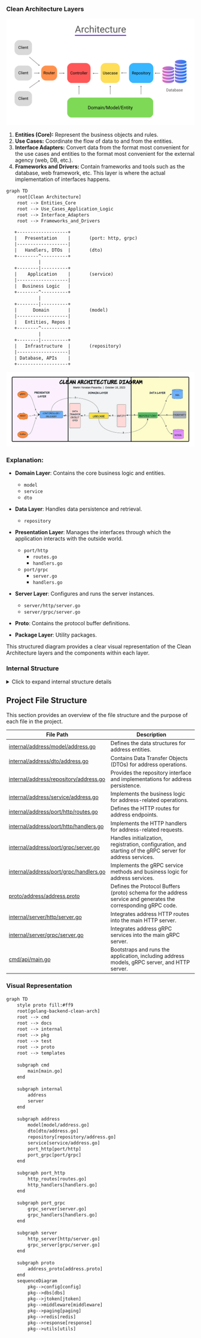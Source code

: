 ### Clean Architecture Layers

![Go Backend Clean Architecture Diagram](clean_arch.png?raw=true)

1. **Entities (Core):** Represent the business objects and rules.
2. **Use Cases:** Coordinate the flow of data to and from the entities.
3. **Interface Adapters:** Convert data from the format most convenient for the use cases and entities to the format most convenient for the external agency (web, DB, etc.).
4. **Frameworks and Drivers:** Contain frameworks and tools such as the database, web framework, etc. This layer is where the actual implementation of interfaces happens.

```mermaid
graph TD
    root[Clean Architecture]
    root --> Entities_Core
    root --> Use_Cases_Application_Logic
    root --> Interface_Adapters
    root --> Frameworks_and_Drivers
```

       +-------------------+
       |   Presentation    |       (port: http, grpc)
       |-------------------|
       |   Handlers, DTOs  |       (dto)
       +--------^----------+
                |
       +--------|----------+
       |    Application    |       (service)
       |-------------------|
       |  Business Logic   |
       +--------^----------+
                |
       +--------|----------+
       |      Domain       |       (model)
       |-------------------|
       |   Entities, Repos |
       +--------^----------+
                |
       +--------|----------+
       |   Infrastructure  |       (repository)
       |-------------------|
       | Database, APIs    |
       +-------------------+

![Go Backend Clean Architecture Diagram](clean_arch_diagram.webp?raw=true)

### Explanation:

- **Domain Layer**: Contains the core business logic and entities.

  - `model`
  - `service`
  - `dto`

- **Data Layer**: Handles data persistence and retrieval.

  - `repository`

- **Presentation Layer**: Manages the interfaces through which the application interacts with the outside world.

  - `port/http`
    - `routes.go`
    - `handlers.go`
  - `port/grpc`
    - `server.go`
    - `handlers.go`

- **Server Layer**: Configures and runs the server instances.

  - `server/http/server.go`
  - `server/grpc/server.go`

- **Proto**: Contains the protocol buffer definitions.
- **Package Layer**: Utility packages.

This structured diagram provides a clear visual representation of the Clean Architecture layers and the components within each layer.

### Internal Structure

<details>
<summary>Click to expand internal structure details</summary>

**internal**

- **address**
  - **model**
    - [address.go](https://github.com/ahmed-eid-faried/golang-backend-clean-arch/blob/main/internal/address/model/address.go): Defines the data structures for address entities.
  - **dto**
    - [address.go](https://github.com/ahmed-eid-faried/golang-backend-clean-arch/blob/main/internal/address/dto/address.go): Contains Data Transfer Objects (DTOs) for address operations.
  - **repository**
    - [address.go](https://github.com/ahmed-eid-faried/golang-backend-clean-arch/blob/main/internal/address/repository/address.go): Provides the repository interface and implementations for address persistence.
  - **service**
    - [address.go](https://github.com/ahmed-eid-faried/golang-backend-clean-arch/blob/main/internal/address/service/address.go): Implements the business logic for address-related operations.
  - **port**
    - **http**
      - [routes.go](https://github.com/ahmed-eid-faried/golang-backend-clean-arch/blob/main/internal/address/port/http/routes.go): Defines the HTTP routes for address endpoints.
      - [handlers.go](https://github.com/ahmed-eid-faried/golang-backend-clean-arch/blob/main/internal/address/port/http/handlers.go): Implements the HTTP handlers for address-related requests.
    - **grpc**
      - [server.go](https://github.com/ahmed-eid-faried/golang-backend-clean-arch/blob/main/internal/address/port/grpc/server.go): Handles initialization, registration, configuration, and starting of the gRPC server for address services.
      - [handlers.go](https://github.com/ahmed-eid-faried/golang-backend-clean-arch/blob/main/internal/address/port/grpc/handlers.go): Implements the gRPC service methods and business logic for address services.
- **server**
  - **http**
    - [server.go](https://github.com/ahmed-eid-faried/golang-backend-clean-arch/blob/main/internal/server/http/server.go): Integrates address HTTP routes into the main HTTP server.
  - **grpc**
    - [server.go](https://github.com/ahmed-eid-faried/golang-backend-clean-arch/blob/main/internal/server/grpc/server.go): Integrates address gRPC services into the main gRPC server.

**cmd**

- **api**
  - [main.go](https://github.com/ahmed-eid-faried/golang-backend-clean-arch/blob/main/cmd/api/main.go): Bootstraps and runs the application, including address models, gRPC server, and HTTP server.

**proto**

- **address**
  - [address.proto](https://github.com/ahmed-eid-faried/golang-backend-clean-arch/blob/main/proto/address/address.proto): Defines the Protocol Buffers (proto) schema for the address service and generates the corresponding gRPC code.

</details>

<h2>Project File Structure</h2>

<p>This section provides an overview of the file structure and the purpose of each file in the project.</p>

<table>
  <thead>
    <tr>
      <th>File Path</th>
      <th>Description</th>
    </tr>
  </thead>
  <tbody>
    <tr>
      <td><a href="https://github.com/ahmed-eid-faried/golang-backend-clean-arch/blob/main/internal/address/model/address.go">internal/address/model/address.go</a></td>
      <td>Defines the data structures for address entities.</td>
    </tr>
    <tr>
      <td><a href="https://github.com/ahmed-eid-faried/golang-backend-clean-arch/blob/main/internal/address/dto/address.go">internal/address/dto/address.go</a></td>
      <td>Contains Data Transfer Objects (DTOs) for address operations.</td>
    </tr>
    <tr>
      <td><a href="https://github.com/ahmed-eid-faried/golang-backend-clean-arch/blob/main/internal/address/repository/address.go">internal/address/repository/address.go</a></td>
      <td>Provides the repository interface and implementations for address persistence.</td>
    </tr>
    <tr>
      <td><a href="https://github.com/ahmed-eid-faried/golang-backend-clean-arch/blob/main/internal/address/service/address.go">internal/address/service/address.go</a></td>
      <td>Implements the business logic for address-related operations.</td>
    </tr>
    <tr>
      <td><a href="https://github.com/ahmed-eid-faried/golang-backend-clean-arch/blob/main/internal/address/port/http/routes.go">internal/address/port/http/routes.go</a></td>
      <td>Defines the HTTP routes for address endpoints.</td>
    </tr>
    <tr>
      <td><a href="https://github.com/ahmed-eid-faried/golang-backend-clean-arch/blob/main/internal/address/port/http/handlers.go">internal/address/port/http/handlers.go</a></td>
      <td>Implements the HTTP handlers for address-related requests.</td>
    </tr>
    <tr>
      <td><a href="https://github.com/ahmed-eid-faried/golang-backend-clean-arch/blob/main/internal/address/port/grpc/server.go">internal/address/port/grpc/server.go</a></td>
      <td>Handles initialization, registration, configuration, and starting of the gRPC server for address services.</td>
    </tr>
    <tr>
      <td><a href="https://github.com/ahmed-eid-faried/golang-backend-clean-arch/blob/main/internal/address/port/grpc/handlers.go">internal/address/port/grpc/handlers.go</a></td>
      <td>Implements the gRPC service methods and business logic for address services.</td>
    </tr>
    <tr>
      <td><a href="https://github.com/ahmed-eid-faried/golang-backend-clean-arch/blob/main/proto/address/address.proto">proto/address/address.proto</a></td>
      <td>Defines the Protocol Buffers (proto) schema for the address service and generates the corresponding gRPC code.</td>
    </tr>
    <tr>
      <td><a href="https://github.com/ahmed-eid-faried/golang-backend-clean-arch/blob/main/internal/server/http/server.go">internal/server/http/server.go</a></td>
      <td>Integrates address HTTP routes into the main HTTP server.</td>
    </tr>
    <tr>
      <td><a href="https://github.com/ahmed-eid-faried/golang-backend-clean-arch/blob/main/internal/server/grpc/server.go">internal/server/grpc/server.go</a></td>
      <td>Integrates address gRPC services into the main gRPC server.</td>
    </tr>
    <tr>
      <td><a href="https://github.com/ahmed-eid-faried/golang-backend-clean-arch/blob/main/cmd/api/main.go">cmd/api/main.go</a></td>
      <td>Bootstraps and runs the application, including address models, gRPC server, and HTTP server.</td>
    </tr>
  </tbody>
</table>

### Visual Representation

```mermaid
graph TD
    style proto fill:#ff9
    root[golang-backend-clean-arch]
    root --> cmd
    root --> docs
    root --> internal
    root --> pkg
    root --> test
    root --> proto
    root --> templates

    subgraph cmd
        main[main.go]
    end

    subgraph internal
        address
        server
    end

    subgraph address
        model[model/address.go]
        dto[dto/address.go]
        repository[repository/address.go]
        service[service/address.go]
        port_http[port/http]
        port_grpc[port/grpc]
    end

    subgraph port_http
        http_routes[routes.go]
        http_handlers[handlers.go]
    end

    subgraph port_grpc
        grpc_server[server.go]
        grpc_handlers[handlers.go]
    end

    subgraph server
        http_server[http/server.go]
        grpc_server[grpc/server.go]
    end

    subgraph proto
        address_proto[address.proto]
    end
    sequenceDiagram
        pkg-->config[config]
        pkg-->dbs[dbs]
        pkg-->jtoken[jtoken]
        pkg-->middleware[middleware]
        pkg-->paging[paging]
        pkg-->redis[redis]
        pkg-->response[response]
        pkg-->utils[utils]
```
